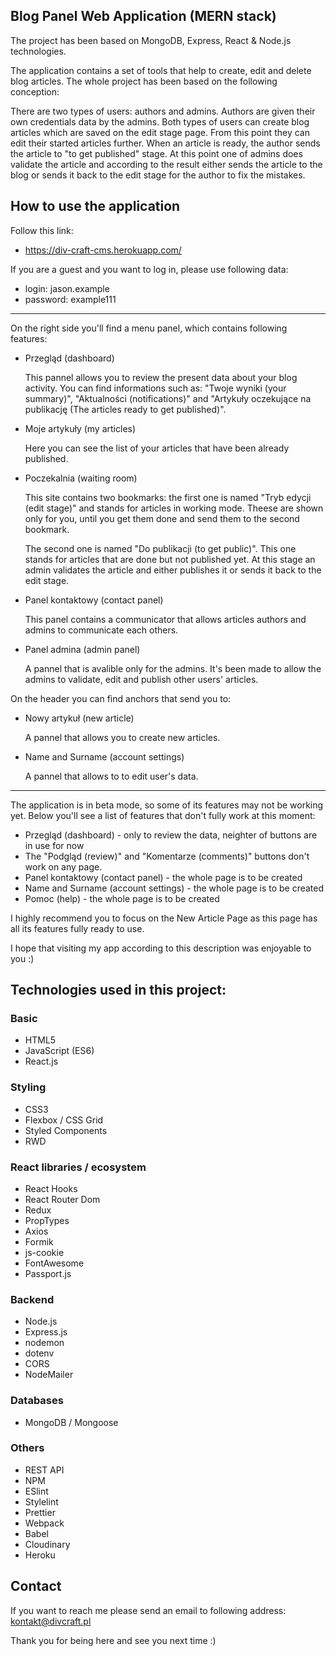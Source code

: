 ## Blog Panel Web Application (MERN stack)

The project has been based on MongoDB, Express, React & Node.js technologies. 

The application contains a set of tools that help to create, edit and delete blog articles. The whole project has been based on the following conception:

There are two types of users: authors and admins. Authors are given their own credentials data by the admins. Both types of users can create blog articles which are saved on the edit stage page. From this point they can edit their started articles further. When an article is ready, the author sends the article to "to get published" stage. At this point one of admins does validate the article and according to the result either sends the article to the blog or sends it back to the edit stage for the author to fix the mistakes.

## How to use the application

Follow this link:
- https://div-craft-cms.herokuapp.com/

If you are a guest and you want to log in, please use following data:
- login: jason.example
- password: example111

---

On the right side you'll find a menu panel, which contains following features:
- Przegląd (dashboard)

  This pannel allows you to review the present data about your blog activity. You can find informations such as: "Twoje wyniki (your summary)", "Aktualności (notifications)" and "Artykuły oczekujące na publikację (The articles ready to get published)".
  
- Moje artykuły (my articles)

  Here you can see the list of your articles that have been already published.
  
- Poczekalnia (waiting room)

  This site contains two bookmarks: the first one is named "Tryb edycji (edit stage)" and stands for articles in working mode. Theese are shown only for you, until you get them done and send them to the second bookmark. 
  
  The second one is named "Do publikacji (to get public)". This one stands for articles that are done but not published yet. At this stage an admin validates the article and either publishes it or sends it back to the edit stage.
  
- Panel kontaktowy (contact panel)

  This panel contains a communicator that allows articles authors and admins to communicate each others.
  
- Panel admina (admin panel)

  A pannel that is avalible only for the admins. It's been made to allow the admins to validate, edit and publish other users' articles.

On the header you can find anchors that send you to:
- Nowy artykuł (new article)

  A pannel that allows you to create new articles.

- Name and Surname (account settings)

  A pannel that allows to to edit user's data.
  
---

The application is in beta mode, so some of its features may not be working yet. Below you'll see a list of features that don't fully work at this moment:
- Przegląd (dashboard) - only to review the data, neighter of buttons are in use for now
- The "Podgląd (review)" and "Komentarze (comments)" buttons don't work on any page.
- Panel kontaktowy (contact panel) - the whole page is to be created
- Name and Surname (account settings) - the whole page is to be created
- Pomoc (help) - the whole page is to be created

I highly recommend you to focus on the New Article Page as this page has all its features fully ready to use.

I hope that visiting my app according to this description was enjoyable to you :)

## Technologies used in this project:

### Basic
- HTML5
- JavaScript (ES6)
- React.js

### Styling
- CSS3
- Flexbox / CSS Grid
- Styled Components
- RWD

### React libraries / ecosystem
- React Hooks
- React Router Dom
- Redux
- PropTypes
- Axios
- Formik
- js-cookie
- FontAwesome
- Passport.js

### Backend
- Node.js
- Express.js
- nodemon
- dotenv
- CORS
- NodeMailer

### Databases
- MongoDB / Mongoose

### Others
- REST API
- NPM
- ESlint
- Stylelint
- Prettier
- Webpack
- Babel
- Cloudinary
- Heroku

## Contact

If you want to reach me please send an email to following address: kontakt@divcraft.pl

Thank you for being here and see you next time :) 
